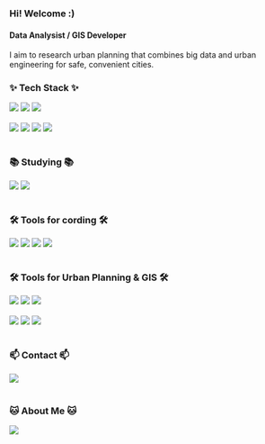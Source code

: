 <!DOCTYPE html>
<html>

<!-- 자기소개 -->
<h3> Hi! Welcome :) </h3>
<h4> Data Analysist / GIS Developer </h4>

<div>
   I aim to research urban planning that combines big data and urban engineering for safe, convenient cities.
</div>

<!-- 내용 부분 -->
<h3>✨ Tech Stack ✨</h3>
<div>
  <img src="https://img.shields.io/badge/R-276DC3?style=for-the-badge&logo=R&logoColor=white" />
  <img src="https://img.shields.io/badge/MariaDB-003545?style=for-the-badge&logo=MariaDB&logoColor=white" />
  <img src="https://img.shields.io/badge/MySQL-4479A1?style=for-the-badge&logo=MySQL&logoColor=white" />
</div>

<br>
<div>
  <img src="https://img.shields.io/badge/python-3670A0?style=for-the-badge&logo=python&logoColor=ffdd54" />
  <img src="https://img.shields.io/badge/pandas-150458.svg?style=for-the-badge&logo=pandas&logoColor=white" />
  <img src="https://img.shields.io/badge/numpy-4d77cf.svg?style=for-the-badge&logo=numpy&logoColor=white" />
  <img src="https://img.shields.io/badge/Matplotlib-11557c.svg?style=for-the-badge&logo=Matplotlib&logoColor=white" />
</div>

<br>
<h3>📚 Studying 📚</h3>
<div>
  <img src="https://img.shields.io/badge/html5-E34F26.svg?style=for-the-badge&logo=html5&logoColor=white" />
  <img src="https://img.shields.io/badge/scikitlearn-F7931E.svg?style=for-the-badge&logo=scikitlearn&logoColor=white" />
</div>

<br>
<h3>🛠 Tools for cording 🛠</h3>
<div>
  <img src="https://img.shields.io/badge/git-F05033.svg?style=for-the-badge&logo=git&logoColor=white" />
  <img src="https://img.shields.io/badge/github-181717.svg?style=for-the-badge&logo=github&logoColor=white" />
  <img src="https://img.shields.io/badge/Anaconda-44A833.svg?style=for-the-badge&logo=Anaconda&logoColor=white" />
  <img src="https://img.shields.io/badge/visual%20Studio%20Code-007ACC.svg?style=for-the-badge&logo=visual-studio-code&logoColor=white" />
</div>

<br>
<h3>🛠 Tools for Urban Planning & GIS 🛠</h3>
<div>
  <img src="https://img.shields.io/badge/Autocad-E51050.svg?style=for-the-badge&logo=Autocad&logoColor=white" />
  <img src="https://img.shields.io/badge/QGIS-589632.svg?style=for-the-badge&logo=qgis&logoColor=white" />
  <img src="https://img.shields.io/badge/ArcGIS-2C7AC3.svg?style=for-the-badge&logo=ArcGIS&logoColor=white" />
</div>

<br>
<div>
  <img src="https://img.shields.io/badge/SketchUp-005F9E.svg?style.svg?style=for-the-badge&logo=SketchUp&logoColor=white" />
  <img src="https://img.shields.io/badge/adobe%20illustrator-FF9A00.svg?style=for-the-badge&logo=adobeillurstartor&logoColor=white" />
  <img src="https://img.shields.io/badge/V%20Ray-91b6e2.svg?style=for-the-badge&logo=Vray&logoColor=white" />
</div>


<br>
<h3>📫 Contact 📫</h3>
<div>
  <a href="mailto:1933874@donga.ac.kr" class="no-underline">
    <img src="https://img.shields.io/badge/1933874@donga.ac.kr-D14836?style=for-the-badge&logo=gmail&logoColor=white"/>
  </a>
</div>

<br>
<h3>🐱 About Me 🐱 </h3>
<div>
  <a href="https://bit.ly/4fMvYdr" class="no-underline">
    <img src="https://img.shields.io/badge/My Site-F3F3F3.svg?style=for-the-badge&logo=notion&logoColor=black"/>
  </a>
</div>

</body>
</html>
